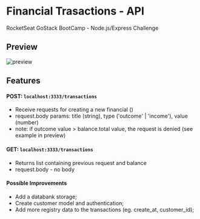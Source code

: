# Financial Trasactions - API
RocketSeat GoStack BootCamp - Node.js/Express Challenge

## Preview
![preview](https://github.com/GermainPereira/node-financial-transactions-api/blob/master/2020-06-26-preview-transactions-api.gif?raw=true)


## Features

#### POST: `localhost:3333/transactions`
* Receive requests for creating a new financial ()  
* request.body params: title (string), type ('outcome' | 'income'), value (number)
* note: if outcome value > balance.total value, the request is denied (see example in preview)

#### GET: `localhost:3333/transactions`
* Returns list containing previous request and balance   
* request.body - no body


#### Possible Improvements
* Add a databank storage;
* Create customer model and authentication;
* Add more registry data to the transactions (eg. create_at, customer_id);
